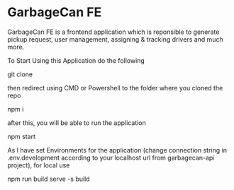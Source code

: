 # GarbageCan FE

GarbageCan FE is a frontend application which is reponsible to generate pickup request, user management, assigning & tracking drivers and much more.

To Start Using this Application do the following

git clone

then redirect using CMD or Powershell to the folder where you cloned the repo

npm i

after this, you will be able to run the application

npm start

As I have set Environments for the application (change connection string in .env.development according to your localhost url from garbagecan-api project), for local use

npm run build serve -s build
